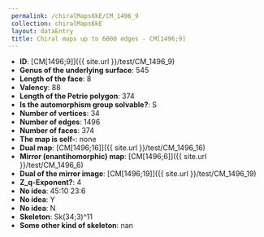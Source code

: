 ```yaml
--- 
 permalink: /chiralMaps6kE/CM_1496_9 
 collection: chiralMaps6kE
 layout: dataEntry
 title: Chiral maps up to 6000 edges - CM[1496;9]
---
```


- **ID**: [CM[1496;9]]({{ site.url }}/test/CM_1496_9)
- **Genus of the underlying surface**: 545
- **Length of the face**: 8
- **Valency**: 88
- **Length of the Petrie polygon**: 374
- **Is the automorphism group solvable?**: S
- **Number of vertices**: 34
- **Number of edges**: 1496
- **Number of faces**: 374
- **The map is self-**: none
- **Dual map**: [CM[1496;16]]({{ site.url }}/test/CM_1496_16)
- **Mirror (enantihomorphic) map**: [CM[1496;6]]({{ site.url }}/test/CM_1496_6)
- **Dual of the mirror image**: [CM[1496;19]]({{ site.url }}/test/CM_1496_19)
- **Z_q-Exponent?**: 4
- **No idea**:  45:10 23:6
- **No idea**: Y
- **No idea**: N
- **Skeleton**: Sk(34;3)^11
- **Some other kind of skeleton**: nan
